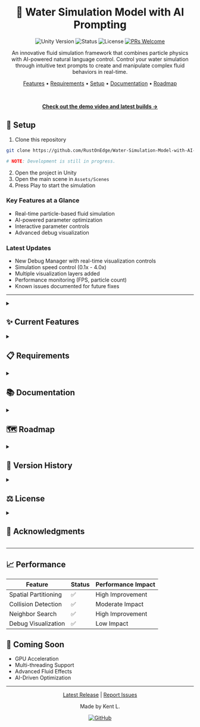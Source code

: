 <div align="center">

# 🌊 Water Simulation Model with AI Prompting

</div>

<div align="center">

![Unity Version](https://img.shields.io/badge/Unity-2022.3%2B-blue.svg)
![Status](https://img.shields.io/badge/status-v0.3.2-success.svg)
![License](https://img.shields.io/badge/license-MIT-green.svg)
[![PRs Welcome](https://img.shields.io/badge/PRs-welcome-brightgreen.svg)](http://makeapullrequest.com)

An innovative fluid simulation framework that combines particle physics with AI-powered natural language control. Control your water simulation through intuitive text prompts to create and manipulate complex fluid behaviors in real-time.

[Features](#features) • [Requirements](#requirements) • [Setup](#setup) • [Documentation](#documentation) • [Roadmap](#roadmap)

<br>

**[Check out the demo video and latest builds →](https://github.com/RustOnEdge/Water-Simulation-Model-with-AI-Prompting/releases)**

</div>

## 🚀 Setup

1. Clone this repository
```bash
git clone https://github.com/RustOnEdge/Water-Simulation-Model-with-AI-Prompting.git

# NOTE: Development is still in progress.
```

2. Open the project in Unity
3. Open the main scene in `Assets/Scenes`
4. Press Play to start the simulation

### Key Features at a Glance
- Real-time particle-based fluid simulation
- AI-powered parameter optimization
- Interactive parameter controls
- Advanced debug visualization

### Latest Updates
- New Debug Manager with real-time visualization controls
- Simulation speed control (0.1x - 4.0x)
- Multiple visualization layers added
- Performance monitoring (FPS, particle count)
- Known issues documented for future fixes

---

<details>
<summary><h2 id="features">✨ Current Features</h2></summary>

**Core Mechanics**
- [x] Particle-based fluid simulation
- [x] Spatial partitioning for efficient neighbor search
- [x] Particle-particle collision handling
- [x] Container boundaries with continuous collision detection
- [x] Debug visualization tools
- [x] Adjustable simulation parameters
- [x] Enhanced particle stability
- [x] Optimized neighbor search

**AI Integration**
- [ ] AI-powered parameter optimization
- [ ] Natural language processing for simulation control
- [ ] Real-time feedback and adjustments
- [ ] Adaptive learning for improved simulation quality

**User Interface**
- [x] Interactive parameter controls
- [x] Real-time visualization
- [x] Debug tools and statistics
- [x] Performance monitoring
</details>

<details>
<summary><h2 id="requirements">📋 Requirements</h2></summary>

### Software
- Unity 2022.3 or higher
- C# development environment

### Knowledge Base
- Particle physics
- Fluid dynamics
- Spatial partitioning
- Unity development
</details>

<details>
<summary><h2 id="documentation">📚 Documentation</h2></summary>

### Components

<details>
<summary><b>Container</b></summary>

- Adjustable width and length
- Boundary collision detection and response
- Visual debugging with Gizmos
- Rotation support
- Local space transformation
</details>

<details>
<summary><b>Particle</b></summary>

- Physics properties (mass, radius, velocity)
- Force accumulation
- Semi-implicit Euler integration
- Density and pressure calculations
- Collision response
</details>

<details>
<summary><b>Simulation</b></summary>

- Particle spawning and lifecycle management
- Spatial partitioning for efficient neighbor search
- Discrete collision detection
- SPH fluid dynamics
- Debug visualization options
</details>

### Parameters

<details>
<summary><b>Core Parameters</b></summary>

| Parameter | Description | Current Value |
|-----------|-------------|---------------|
| Particle Radius | Radius of each particle | 0.12 |
| Particle Mass | Mass of each particle | 1.0 |
| Rest Density | Target density for the fluid | 1000 |
| Gas Constant | Pressure calculation constant | 1000 |
| Viscosity | Fluid viscosity coefficient | 0.01 |
| Kernel Radius | Smoothing kernel radius | 0.3 |
</details>

<details>
<summary><b>Advanced Parameters</b></summary>

| Parameter | Description | Current Value |
|-----------|-------------|---------------|
| Damping | Velocity damping coefficient | 0.995 |
| Bounce Coefficient | Collision response factor | 0.3 |
| Position Smoothing | Position correction factor | 0.5 |
| Spawn Rate | Particles spawned per second | 100 |
| Max Particles | Maximum particle count | 500 |
| Spawn Radius | Particle spawn area radius | 1.0 |
</details>
</details>

<details>
<summary><h2 id="roadmap">🗺️ Roadmap</h2></summary>

### 2D Implementation
- [x] Basic particle system
- [x] Spatial partitioning
- [x] Continuous collision detection
- [x] Container boundaries
- [x] Debug visualization
- [x] Particle stability improvements
- [ ] Pressure forces
- [ ] Surface tension
- [ ] Temperature effects
- [ ] Wave generation
- [ ] Multiple fluid types
- [ ] Viscosity simulation

### 3D Implementation
- [ ] 3D particle system
- [ ] Volumetric fluid rendering
- [ ] 3D container physics
- [ ] Buoyancy forces
- [ ] Fluid-solid interaction
- [ ] Splash and spray effects
- [ ] Dynamic mesh generation

### Optimizations
- [x] Spatial partitioning (O(n) neighbor search)
- [x] Efficient collision detection
- [x] Particle stability improvements
- [ ] GPU acceleration
- [ ] Multi-threading
- [ ] Dynamic particle resolution
- [ ] Adaptive time-stepping
- [ ] Memory pooling
- [ ] LOD system for particles

### AI Integration (Llama 3)
- [ ] Intelligent particle behavior
- [ ] Dynamic parameter optimization
- [ ] Real-time fluid property prediction
- [ ] Adaptive simulation settings
- [ ] Smart boundary handling
- [ ] Pattern recognition in fluid dynamics
- [ ] ML-based performance optimization

### Additional Features
- [ ] Real-time fluid analysis
- [ ] VFX integration
- [ ] Interactive fluid manipulation
- [ ] Physics-based sound generation
- [ ] Fluid-environment interaction
- [ ] Custom shader effects
- [ ] Advanced visualization tools
</details>

<details>
<summary><h2 id="version-history">📝 Version History</h2></summary>

Latest Release - v0.3.2 (15/04/2025)
- Added comprehensive Debug Manager implementation
- Introduced simulation speed control with 2.0x default
- Enhanced visualization system with multiple debug layers
- Added performance monitoring features
- Known issues documented for future improvements

Previous Releases
- v0.3.1 - SPH parameter optimization and visualization update
- v0.3.0 - Added collision detection and stability improvements
- v0.2.0 - Implemented spatial partitioning and enhanced container system
- v0.1.0 - Initial release with basic particle simulation

See [Version_History.md](Version_History.md) for the complete version history.
</details>

<details>
<summary><h2 id="license">⚖️ License</h2></summary>

```text
MIT License

Copyright © 2025 Kent L.

Permission is hereby granted, free of charge, to any person obtaining a copy of this software and 
associated documentation files (the "Software"), to deal in the Software without restriction, 
including without limitation the rights to use, copy, modify, merge, publish, distribute, 
sublicense, and/or sell copies of the Software, and to permit persons to whom the Software is 
```
</details>

<details>
<summary><h2 id="acknowledgments">👏 Acknowledgments</h2></summary>

### Core Inspirations
- Particle physics simulation techniques
- Fluid dynamics research papers
- SPH algorithm based on Müller et al. (2003)

### Tools & Technologies
- Unity Game Engine
- Visual Studio Code
- GitHub for version control

### Community
- SPH research community
- Unity Forums contributors
- Open source developers

### Visual Design
- Scientific computing visualizations
- Natural water phenomena
- Debug visualization tools

</details>

---

## 📈 Performance

| Feature | Status | Performance Impact |
|---------|--------|-------------------|
| Spatial Partitioning | ✅ | High Improvement |
| Collision Detection | ✅ | Moderate Impact |
| Neighbor Search | ✅ | High Improvement |
| Debug Visualization | ✅ | Low Impact |

## 🔮 Coming Soon

- GPU Acceleration
- Multi-threading Support
- Advanced Fluid Effects
- AI-Driven Optimization

---

<div align="center">

[Latest Release](https://github.com/RustOnEdge/Water-Simulation-Model-with-AI-Prompting/releases) | [Report Issues](https://github.com/RustOnEdge/Water-Simulation-Model-with-AI-Prompting/issues)

Made by Kent L.

[![GitHub](https://img.shields.io/badge/GitHub-RustOnEdge-181717?style=for-the-badge&logo=github&logoColor=white)](https://github.com/RustOnEdge)

</div>

